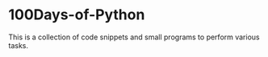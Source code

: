 # 100Days-of-Python
This is a collection of code snippets and small programs to perform various tasks.  
